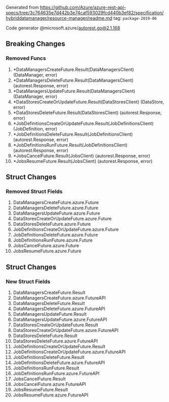 Generated from https://github.com/Azure/azure-rest-api-specs/tree/3c764635e7d442b3e74caf593029fcd440b3ef82/specification/hybriddatamanager/resource-manager/readme.md tag: `package-2019-06`

Code generator @microsoft.azure/autorest.go@2.1.168

## Breaking Changes

### Removed Funcs

1. *DataManagersCreateFuture.Result(DataManagersClient) (DataManager, error)
1. *DataManagersDeleteFuture.Result(DataManagersClient) (autorest.Response, error)
1. *DataManagersUpdateFuture.Result(DataManagersClient) (DataManager, error)
1. *DataStoresCreateOrUpdateFuture.Result(DataStoresClient) (DataStore, error)
1. *DataStoresDeleteFuture.Result(DataStoresClient) (autorest.Response, error)
1. *JobDefinitionsCreateOrUpdateFuture.Result(JobDefinitionsClient) (JobDefinition, error)
1. *JobDefinitionsDeleteFuture.Result(JobDefinitionsClient) (autorest.Response, error)
1. *JobDefinitionsRunFuture.Result(JobDefinitionsClient) (autorest.Response, error)
1. *JobsCancelFuture.Result(JobsClient) (autorest.Response, error)
1. *JobsResumeFuture.Result(JobsClient) (autorest.Response, error)

## Struct Changes

### Removed Struct Fields

1. DataManagersCreateFuture.azure.Future
1. DataManagersDeleteFuture.azure.Future
1. DataManagersUpdateFuture.azure.Future
1. DataStoresCreateOrUpdateFuture.azure.Future
1. DataStoresDeleteFuture.azure.Future
1. JobDefinitionsCreateOrUpdateFuture.azure.Future
1. JobDefinitionsDeleteFuture.azure.Future
1. JobDefinitionsRunFuture.azure.Future
1. JobsCancelFuture.azure.Future
1. JobsResumeFuture.azure.Future

## Struct Changes

### New Struct Fields

1. DataManagersCreateFuture.Result
1. DataManagersCreateFuture.azure.FutureAPI
1. DataManagersDeleteFuture.Result
1. DataManagersDeleteFuture.azure.FutureAPI
1. DataManagersUpdateFuture.Result
1. DataManagersUpdateFuture.azure.FutureAPI
1. DataStoresCreateOrUpdateFuture.Result
1. DataStoresCreateOrUpdateFuture.azure.FutureAPI
1. DataStoresDeleteFuture.Result
1. DataStoresDeleteFuture.azure.FutureAPI
1. JobDefinitionsCreateOrUpdateFuture.Result
1. JobDefinitionsCreateOrUpdateFuture.azure.FutureAPI
1. JobDefinitionsDeleteFuture.Result
1. JobDefinitionsDeleteFuture.azure.FutureAPI
1. JobDefinitionsRunFuture.Result
1. JobDefinitionsRunFuture.azure.FutureAPI
1. JobsCancelFuture.Result
1. JobsCancelFuture.azure.FutureAPI
1. JobsResumeFuture.Result
1. JobsResumeFuture.azure.FutureAPI
